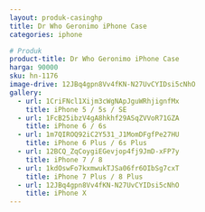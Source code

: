 ```yaml
---
layout: produk-casinghp
title: Dr Who Geronimo iPhone Case
categories: iphone

# Produk
product-title: Dr Who Geronimo iPhone Case
harga: 90000
sku: hn-1176
image-drive: 12JBq4gpn8Vv4fKN-N27UvCYIDsi5cNhO
gallery:
  - url: 1CriFNcl1Xijm3cWgNApJguWRhjignfMx
    title: iPhone 5 / 5s / SE
  - url: 1FcB25ibzV4gA8hkhf29ASqZVVoR71GZA
    title: iPhone 6 / 6s
  - url: 1m7QIROQ92iC2Y531_J1MomDFgfPe27HU
    title: iPhone 6 Plus / 6s Plus
  - url: 12BCQ_ZqCoygiEGevjop4fj9JmD-xFP7y
    title: iPhone 7 / 8
  - url: 1kdOswFo7kxmwukTJSa06fr6OIbSg7cxT
    title: iPhone 7 Plus / 8 Plus
  - url: 12JBq4gpn8Vv4fKN-N27UvCYIDsi5cNhO
    title: iPhone X
---
```


